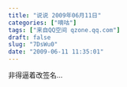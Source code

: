 ```yaml
---
title: "说说 2009年06月11日"
categories: ["嘀咕"]
tags: ["来自QQ空间 qzone.qq.com"]
draft: false
slug: "7DsWu0"
date: "2009-06-11 11:35:01"
---
```


非得逼着改签名...
